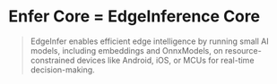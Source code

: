 # Enfer Core =  EdgeInference Core

> EdgeInfer enables efficient edge intelligence by running small AI models, including embeddings and OnnxModels, on
> resource-constrained devices like Android, iOS, or MCUs for real-time decision-making.


